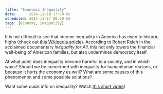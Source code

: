 ```yaml
---
title: "Economic Inequality"
date:      2014-11-18 17:30:00
scheduled: 2014-11-17 00:00:00
tags: [economy, inequality]
---
```

It is not difficult to see that income inequality in America has risen to historic highs (check out [this Wikipedia article](https://en.wikipedia.org/wiki/Income_inequality_in_the_United_States)). According to Robert Reich in the acclaimed documentary *Inequality for All*, this not only lowers the financial well-being of American families, but also undermines democracy itself.

At what point does inequality become harmful to a society, and in which ways? Should we be concerned with inequality for humanitarian reasons, or because it hurts the economy as well? What are some causes of this phenomenon and some possible solutions?

Want some quick info on inequality? Watch [this short video](http://www.theatlantic.com/video/index/278807/are-the-rich-getting-too-much-of-the-economic-pie/)!
